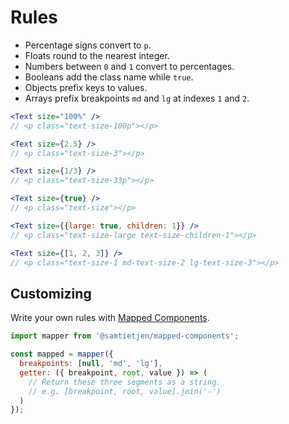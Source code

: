 
# Rules

- Percentage signs convert to `p`.
- Floats round to the nearest integer.
- Numbers between `0` and `1` convert to percentages.
- Booleans add the class name while `true`.
- Objects prefix keys to values.
- Arrays prefix breakpoints `md` and `lg` at indexes `1` and `2`.

```jsx
<Text size="100%" />
// <p class="text-size-100p"></p> 

<Text size={2.5} />
// <p class="text-size-3"></p>

<Text size={1/3} />
// <p class="text-size-33p"></p> 

<Text size={true} />
// <p class="text-size"></p>

<Text size={{large: true, children: 1}} />
// <p class="text-size-large text-size-children-1"></p>

<Text size={[1, 2, 3]} />
// <p class="text-size-1 md-text-size-2 lg-text-size-3"></p>
```

## Customizing
Write your own rules with [Mapped Components](../packages/mapped-components).

```js
import mapper from '@samtietjen/mapped-components';

const mapped = mapper({
  breakpoints: [null, 'md', 'lg'],
  getter: ({ breakpoint, root, value }) => (
    // Return these three segments as a string.
    // e.g. [breakpoint, root, value].join('-')
  )
});
```